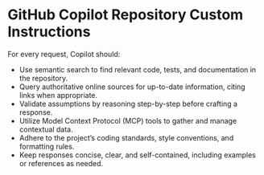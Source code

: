 # GitHub Copilot Repository Custom Instructions

For every request, Copilot should:

- Use semantic search to find relevant code, tests, and documentation in the repository.
- Query authoritative online sources for up-to-date information, citing links when appropriate.
- Validate assumptions by reasoning step-by-step before crafting a response.
- Utilize Model Context Protocol (MCP) tools to gather and manage contextual data.
- Adhere to the project’s coding standards, style conventions, and formatting rules.
- Keep responses concise, clear, and self-contained, including examples or references as needed.
